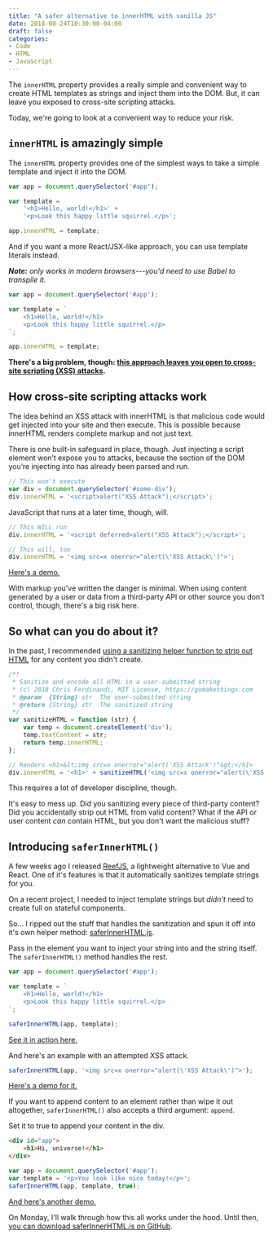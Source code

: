 ```yaml
---
title: "A safer alternative to innerHTML with vanilla JS"
date: 2018-08-24T10:30:00-04:00
draft: false
categories:
- Code
- HTML
- JavaScript
---
```


The `innerHTML` property provides a really simple and convenient way to create HTML templates as strings and inject them into the DOM. But, it can leave you exposed to cross-site scripting attacks.

Today, we're going to look at a convenient way to reduce your risk.

## `innerHTML` is amazingly simple

The `innerHTML` property provides one of the simplest ways to take a simple template and inject it into the DOM.

```js
var app = document.querySelector('#app');

var template =
	'<h1>Hello, world!</h1>' +
	'<p>Look this happy little squirrel.</p>';

app.innerHTML = template;
```

And if you want a more React/JSX-like approach, you can use template literals instead.

*__Note:__ only works in modern browsers---you'd need to use Babel to transpile it.*

```js
var app = document.querySelector('#app');

var template = `
	<h1>Hello, world!</h1>
	<p>Look this happy little squirrel.</p>
`;

app.innerHTML = template;
```

**There's a big problem, though: [this approach leaves you open to cross-site scripting (XSS) attacks](/preventing-cross-site-scripting-attacks-when-using-innerhtml-in-vanilla-javascript/).**

## How cross-site scripting attacks work

The idea behind an XSS attack with innerHTML is that malicious code would get injected into your site and then execute. This is possible because innerHTML renders complete markup and not just text.

There is one built-in safeguard in place, though. Just injecting a script element won’t expose you to attacks, because the section of the DOM you’re injecting into has already been parsed and run.

```js
// This won't execute
var div = document.querySelector('#some-div');
div.innerHTML = '<script>alert("XSS Attack");</script>';
```

JavaScript that runs at a later time, though, will.

```js
// This WILL run
div.innerHTML = '<script deferred>alert("XSS Attack");</script>';

// This will, too
div.innerHTML = '<img src=x onerror="alert(\'XSS Attack\')">';
```

[Here's a demo.](https://codepen.io/cferdinandi/pen/xawBoB)

With markup you've written the danger is minimal. When using content generated by a user or data from a third-party API or other source you don't control, though, there's a big risk here.

## So what can you do about it?

In the past, I recommended [using a sanitizing helper function to strip out HTML](/preventing-cross-site-scripting-attacks-when-using-innerhtml-in-vanilla-javascript/#sanitizing-content-before-adding-it-to-the-dom) for any content you didn't create.

```js
/*!
 * Sanitize and encode all HTML in a user-submitted string
 * (c) 2018 Chris Ferdinandi, MIT License, https://gomakethings.com
 * @param  {String} str  The user-submitted string
 * @return {String} str  The sanitized string
 */
var sanitizeHTML = function (str) {
	var temp = document.createElement('div');
	temp.textContent = str;
	return temp.innerHTML;
};

// Renders <h1>&lt;img src=x onerror="alert('XSS Attack')"&gt;</h1>
div.innerHTML = '<h1>' + sanitizeHTML('<img src=x onerror="alert(\'XSS Attack\')">') + '</h1>';
```

This requires a lot of developer discipline, though.

It's easy to mess up. Did you sanitizing every piece of third-party content? Did you accidentally strip out HTML from valid content? What if the API or user content *can* contain HTML, but you don't want the malicious stuff?

## Introducing `saferInnerHTML()`

A few weeks ago I released [ReefJS](https://github.com/cferdinandi/reef), a lightweight alternative to Vue and React. One of it's features is that it automatically sanitizes template strings for you.

On a recent project, I needed to inject template strings but *didn't* need to create full on stateful components.

So... I ripped out the stuff that handles the sanitization and spun it off into it's own helper method: [saferInnerHTML.js](https://github.com/cferdinandi/saferInnerHTML).

Pass in the element you want to inject your string into and the string itself. The `saferInnerHTML()` method handles the rest.

```js
var app = document.querySelector('#app');

var template = `
	<h1>Hello, world!</h1>
	<p>Look this happy little squirrel.</p>
`;

saferInnerHTML(app, template);
```

[See it in action here.](https://codepen.io/cferdinandi/pen/pOjBEK)

<p data-height="265" data-theme-id="light" data-slug-hash="pOjBEK" data-default-tab="js,result" data-user="cferdinandi" data-pen-title="saferInnerHTML Demo" class="codepen"></p>

And here's an example with an attempted XSS attack.

```js
saferInnerHTML(app, '<img src=x onerror="alert(\'XSS Attack\')">');
```

[Here's a demo for it.](https://codepen.io/cferdinandi/pen/mGegWO)

<p data-height="265" data-theme-id="light" data-slug-hash="mGegWO" data-default-tab="js,result" data-user="cferdinandi" data-pen-title="saferInnerHTML Demo" class="codepen"></p>

If you want to append content to an element rather than wipe it out altogether, `saferInnerHTML()` also accepts a third argument: `append`.

Set it to true to append your content in the div.

```html
<div id="app">
	<h1>Hi, universe!</h1>
</div>
```

```js
var app = document.querySelector('#app');
var template = '<p>You look like nice today!</p>';
saferInnerHTML(app, template, true);
```

[And here's another demo.](https://codepen.io/cferdinandi/pen/zJvXzQ)

<p data-height="265" data-theme-id="light" data-slug-hash="zJvXzQ" data-default-tab="js,result" data-user="cferdinandi" data-pen-title="saferInnerHTML Demo" class="codepen"></p>

On Monday, I'll walk through how this all works under the hood. Until then, [you can download saferInnerHTML.js on GitHub](https://github.com/cferdinandi/saferInnerHTML).